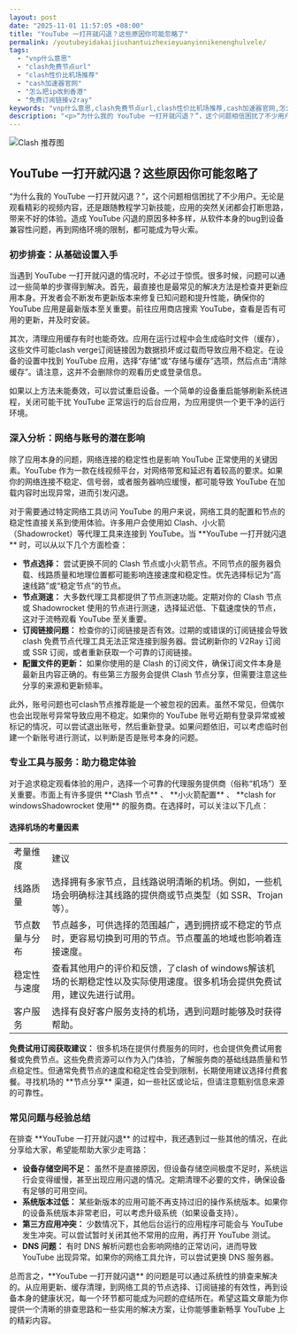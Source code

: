 ```yaml
---
layout: post
date: "2025-11-01 11:57:05 +08:00"
title: "YouTube 一打开就闪退？这些原因你可能忽略了"
permalink: /youtubeyidakaijiushantuizhexieyuanyinnikenenghulvele/
tags:
  - "vnp什么意思"
  - "clash免费节点url"
  - "clash性价比机场推荐"
  - "cash加速器官网"
  - "怎么把ip改到香港"
  - "免费订阅链接v2ray"
keywords: "vnp什么意思,clash免费节点url,clash性价比机场推荐,cash加速器官网,怎么把ip改到香港,免费订阅链接v2ray"
description: "<p>“为什么我的 YouTube 一打开就闪退？”，这个问题相信困扰了不少用户。无论是观看精彩的视频内容，还是跟随教程学习新技能，应用的突然关闭都会打断思路，带来不好的体验。造成 YouTube 闪退的原因多种多样，从软件本身的bug到设备兼容性问题，再到网络环境的限制，都可能成为导火索。</p>"
---
```


![Clash 推荐图](https://clashjd.github.io/assets/img/小火箭节点购买.png)

## YouTube 一打开就闪退？这些原因你可能忽略了

<p>“为什么我的 YouTube 一打开就闪退？”，这个问题相信困扰了不少用户。无论是观看精彩的视频内容，还是跟随教程学习新技能，应用的突然关闭都会打断思路，带来不好的体验。造成 YouTube 闪退的原因多种多样，从软件本身的bug到设备兼容性问题，再到网络环境的限制，都可能成为导火索。</p>
<h3>初步排查：从基础设置入手</h3>
<p>当遇到 YouTube 一打开就闪退的情况时，不必过于惊慌。很多时候，问题可以通过一些简单的步骤得到解决。首先，最直接也是最常见的解决方法是检查并更新应用本身。开发者会不断发布更新版本来修复已知问题和提升性能，确保你的 YouTube 应用是最新版本至关重要。前往应用商店搜索 YouTube，查看是否有可用的更新，并及时安装。</p>
<p>其次，清理应用缓存有时也能奇效。应用在运行过程中会生成临时文件（缓存），这些文件可能clash verge订阅链接因为数据损坏或过载而导致应用不稳定。在设备的设置中找到 YouTube 应用，选择“存储”或“存储与缓存”选项，然后点击“清除缓存”。请注意，这并不会删除你的观看历史或登录信息。</p>
<p>如果以上方法未能奏效，可以尝试重启设备。一个简单的设备重启能够刷新系统进程，关闭可能干扰 YouTube 正常运行的后台应用，为应用提供一个更干净的运行环境。</p>
<h3>深入分析：网络与账号的潜在影响</h3>
<p>除了应用本身的问题，网络连接的稳定性也是影响 YouTube 正常使用的关键因素。YouTube 作为一款在线视频平台，对网络带宽和延迟有着较高的要求。如果你的网络连接不稳定、信号弱，或者服务器响应缓慢，都可能导致 YouTube 在加载内容时出现异常，进而引发闪退。</p>
<p>对于需要通过特定网络工具访问 YouTube 的用户来说，网络工具的配置和节点的稳定性直接关系到使用体验。许多用户会使用如 Clash、小火箭（Shadowrocket）等代理工具来连接到 YouTube。当 **YouTube 一打开就闪退** 时，可以从以下几个方面检查：</p>
<ul>
<li><strong>节点选择：</strong> 尝试更换不同的 Clash 节点或小火箭节点。不同节点的服务器负载、线路质量和地理位置都可能影响连接速度和稳定性。优先选择标记为“高速线路”或“稳定节点”的节点。</li>
<li><strong>节点测速：</strong> 大多数代理工具都提供了节点测速功能。定期对你的 Clash 节点或 Shadowrocket 使用的节点进行测速，选择延迟低、下载速度快的节点，这对于流畅观看 YouTube 至关重要。</li>
<li><strong>订阅链接问题：</strong> 检查你的订阅链接是否有效。过期的或错误的订阅链接会导致clash 免费节点代理工具无法正常连接到服务器。尝试刷新你的 V2Ray 订阅或 SSR 订阅，或者重新获取一个可靠的订阅链接。</li>
<li><strong>配置文件的更新：</strong> 如果你使用的是 Clash 的订阅文件，确保订阅文件本身是最新且内容正确的。有些第三方服务会提供 Clash 节点分享，但需要注意这些分享的来源和更新频率。</li>
</ul>
<p>此外，账号问题也可clash节点推荐能是一个被忽视的因素。虽然不常见，但偶尔也会出现账号异常导致应用不稳定。如果你的 YouTube 账号近期有登录异常或被标记的情况，可以尝试退出账号，然后重新登录。如果问题依旧，可以考虑临时创建一个新账号进行测试，以判断是否是账号本身的问题。</p>
<h3>专业工具与服务：助力稳定体验</h3>
<p>对于追求稳定观看体验的用户，选择一个可靠的代理服务提供商（俗称“机场”）至关重要。市面上有许多提供 **Clash 节点** 、 **小火箭配置** 、 **clash for windowsShadowrocket 使用** 的服务商。在选择时，可以关注以下几点：</p>
<h4>选择机场的考量因素</h4>
<table>
<tr>
<td>考量维度</td>
<td>建议</td>
</tr>
<tr>
<td>线路质量</td>
<td>选择拥有多家节点，且线路说明清晰的机场。例如，一些机场会明确标注其线路的提供商或节点类型（如 SSR、Trojan 等）。</td>
</tr>
<tr>
<td>节点数量与分布</td>
<td>节点越多，可供选择的范围越广，遇到拥挤或不稳定的节点时，更容易切换到可用的节点。节点覆盖的地域也影响着连接速度。</td>
</tr>
<tr>
<td>稳定性与速度</td>
<td>查看其他用户的评价和反馈，了clash of windows解该机场的长期稳定性以及实际使用速度。很多机场会提供免费试用，建议先进行试用。</td>
</tr>
<tr>
<td>客户服务</td>
<td>选择有良好客户服务支持的机场，遇到问题时能够及时获得帮助。</td>
</tr>
</table>
<p><strong>免费试用订阅获取建议：</strong> 很多机场在提供付费服务的同时，也会提供免费试用套餐或免费节点。这些免费资源可以作为入门体验，了解服务商的基础线路质量和节点稳定性。但通常免费节点的速度和稳定性会受到限制，长期使用建议选择付费套餐。寻找机场的 **节点分享** 渠道，如一些社区或论坛，但请注意甄别信息来源的可靠性。</p>
<h3>常见问题与经验总结</h3>
<p>在排查 **YouTube 一打开就闪退** 的过程中，我还遇到过一些其他的情况，在此分享给大家，希望能帮助大家少走弯路：</p>
<ul>
<li><strong>设备存储空间不足：</strong> 虽然不是直接原因，但设备存储空间极度不足时，系统运行会变得缓慢，甚至出现应用闪退的情况。定期清理不必要的文件，确保设备有足够的可用空间。</li>
<li><strong>系统版本过低：</strong> 某些新版本的应用可能不再支持过旧的操作系统版本。如果你的设备系统版本非常老旧，可以考虑升级系统（如果设备支持）。</li>
<li><strong>第三方应用冲突：</strong> 少数情况下，其他后台运行的应用程序可能会与 YouTube 发生冲突。可以尝试暂时关闭其他不常用的应用，再打开 YouTube 测试。</li>
<li><strong>DNS 问题：</strong> 有时 DNS 解析问题也会影响网络的正常访问，进而导致 YouTube 出现异常。如果你的网络工具允许，可以尝试更换 DNS 服务器。</li>
</ul>
<p>总而言之，**YouTube 一打开就闪退** 的问题是可以通过系统性的排查来解决的。从应用更新、缓存清理，到网络工具的节点选择、订阅链接的有效性，再到设备本身的健康状况，每一个环节都可能成为问题的症结所在。希望这篇文章能为你提供一个清晰的排查思路和一些实用的解决方案，让你能够重新畅享 YouTube 上的精彩内容。</p>